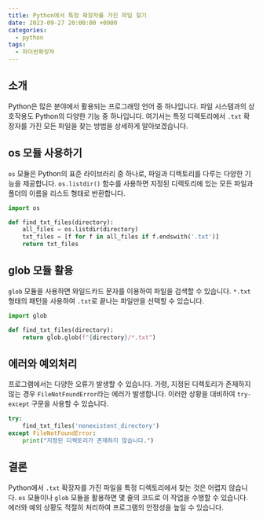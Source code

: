 ```yaml
---
title: Python에서 특정 확장자를 가진 파일 찾기
date: 2023-09-27 20:00:00 +0900
categories:
  - python
tags:
  - 파이썬확장자
---
```


## 소개
Python은 많은 분야에서 활용되는 프로그래밍 언어 중 하나입니다. 파일 시스템과의 상호작용도 Python의 다양한 기능 중 하나입니다. 여기서는 특정 디렉토리에서 `.txt` 확장자를 가진 모든 파일을 찾는 방법을 상세하게 알아보겠습니다.

## os 모듈 사용하기
`os` 모듈은 Python의 표준 라이브러리 중 하나로, 파일과 디렉토리를 다루는 다양한 기능을 제공합니다. `os.listdir()` 함수를 사용하면 지정된 디렉토리에 있는 모든 파일과 폴더의 이름을 리스트 형태로 반환합니다.

```python
import os

def find_txt_files(directory):
    all_files = os.listdir(directory)
    txt_files = [f for f in all_files if f.endswith('.txt')]
    return txt_files
```

## glob 모듈 활용
`glob` 모듈을 사용하면 와일드카드 문자를 이용하여 파일을 검색할 수 있습니다. `*.txt` 형태의 패턴을 사용하여 `.txt`로 끝나는 파일만을 선택할 수 있습니다.

```python
import glob

def find_txt_files(directory):
    return glob.glob(f"{directory}/*.txt")
```

## 에러와 예외처리
프로그램에서는 다양한 오류가 발생할 수 있습니다. 가령, 지정된 디렉토리가 존재하지 않는 경우 `FileNotFoundError`라는 에러가 발생합니다. 이러한 상황을 대비하여 `try-except` 구문을 사용할 수 있습니다.

```python
try:
    find_txt_files('nonexistent_directory')
except FileNotFoundError:
    print("지정된 디렉토리가 존재하지 않습니다.")
```

## 결론
Python에서 `.txt` 확장자를 가진 파일을 특정 디렉토리에서 찾는 것은 어렵지 않습니다. `os` 모듈이나 `glob` 모듈을 활용하면 몇 줄의 코드로 이 작업을 수행할 수 있습니다. 에러와 예외 상황도 적절히 처리하여 프로그램의 안정성을 높일 수 있습니다.